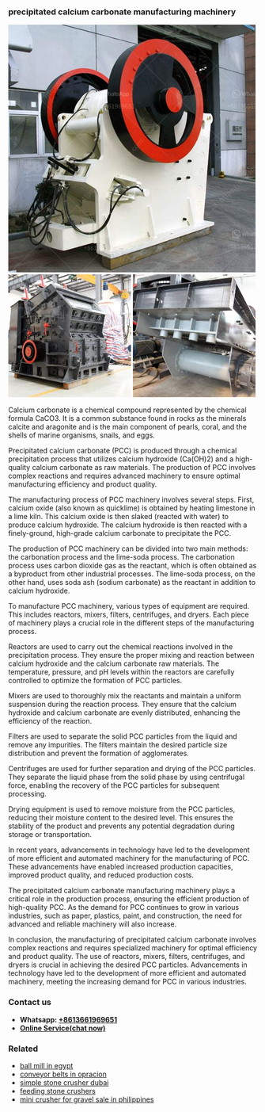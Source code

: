 <h3>precipitated calcium carbonate manufacturing machinery</h3><img src='1708587168.jpg' alt=''><p>Calcium carbonate is a chemical compound represented by the chemical formula CaCO3. It is a common substance found in rocks as the minerals calcite and aragonite and is the main component of pearls, coral, and the shells of marine organisms, snails, and eggs.</p><p>Precipitated calcium carbonate (PCC) is produced through a chemical precipitation process that utilizes calcium hydroxide (Ca(OH)2) and a high-quality calcium carbonate as raw materials. The production of PCC involves complex reactions and requires advanced machinery to ensure optimal manufacturing efficiency and product quality.</p><p>The manufacturing process of PCC machinery involves several steps. First, calcium oxide (also known as quicklime) is obtained by heating limestone in a lime kiln. This calcium oxide is then slaked (reacted with water) to produce calcium hydroxide. The calcium hydroxide is then reacted with a finely-ground, high-grade calcium carbonate to precipitate the PCC.</p><p>The production of PCC machinery can be divided into two main methods: the carbonation process and the lime-soda process. The carbonation process uses carbon dioxide gas as the reactant, which is often obtained as a byproduct from other industrial processes. The lime-soda process, on the other hand, uses soda ash (sodium carbonate) as the reactant in addition to calcium hydroxide.</p><p>To manufacture PCC machinery, various types of equipment are required. This includes reactors, mixers, filters, centrifuges, and dryers. Each piece of machinery plays a crucial role in the different steps of the manufacturing process.</p><p>Reactors are used to carry out the chemical reactions involved in the precipitation process. They ensure the proper mixing and reaction between calcium hydroxide and the calcium carbonate raw materials. The temperature, pressure, and pH levels within the reactors are carefully controlled to optimize the formation of PCC particles.</p><p>Mixers are used to thoroughly mix the reactants and maintain a uniform suspension during the reaction process. They ensure that the calcium hydroxide and calcium carbonate are evenly distributed, enhancing the efficiency of the reaction.</p><p>Filters are used to separate the solid PCC particles from the liquid and remove any impurities. The filters maintain the desired particle size distribution and prevent the formation of agglomerates.</p><p>Centrifuges are used for further separation and drying of the PCC particles. They separate the liquid phase from the solid phase by using centrifugal force, enabling the recovery of the PCC particles for subsequent processing.</p><p>Drying equipment is used to remove moisture from the PCC particles, reducing their moisture content to the desired level. This ensures the stability of the product and prevents any potential degradation during storage or transportation.</p><p>In recent years, advancements in technology have led to the development of more efficient and automated machinery for the manufacturing of PCC. These advancements have enabled increased production capacities, improved product quality, and reduced production costs.</p><p>The precipitated calcium carbonate manufacturing machinery plays a critical role in the production process, ensuring the efficient production of high-quality PCC. As the demand for PCC continues to grow in various industries, such as paper, plastics, paint, and construction, the need for advanced and reliable machinery will also increase.</p><p>In conclusion, the manufacturing of precipitated calcium carbonate involves complex reactions and requires specialized machinery for optimal efficiency and product quality. The use of reactors, mixers, filters, centrifuges, and dryers is crucial in achieving the desired PCC particles. Advancements in technology have led to the development of more efficient and automated machinery, meeting the increasing demand for PCC in various industries.</p><h3>Contact us</h3><ul><li><strong>Whatsapp:&nbsp;<a href="https://wa.me/8613661969651">+8613661969651</a></strong></li><li><a href="https://swt.shibang-china.com/?git&amp;zhl&amp;precipitated calcium carbonate manufacturing machinery"><strong>Online Service(chat now)</strong></a></li></ul><h3>Related</h3><ul><li><a href='ball mill in egypt.md'>ball mill in egypt</a></li><li><a href='conveyor belts in opracion.md'>conveyor belts in opracion</a></li><li><a href='simple stone crusher dubai.md'>simple stone crusher dubai</a></li><li><a href='feeding stone crushers.md'>feeding stone crushers</a></li><li><a href='mini crusher for gravel sale in philippines.md'>mini crusher for gravel sale in philippines</a></li></ul>